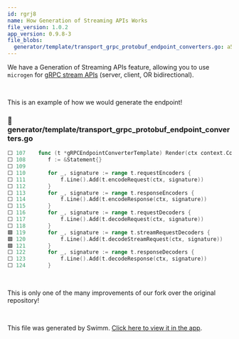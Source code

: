 ```yaml
---
id: rgrj8
name: How Generation of Streaming APIs Works
file_version: 1.0.2
app_version: 0.9.8-3
file_blobs:
  generator/template/transport_grpc_protobuf_endpoint_converters.go: a55d0695ee7fb7eeabdfdd6879818dd946a3e3b2
---
```


We have a Generation of Streaming APIs feature, allowing you to use `microgen` for [gRPC stream APIs](https://grpc.io/docs/what-is-grpc/core-concepts/#server-streaming-rpc) (server, client, OR bidirectional).

<br/>

This is an example of how we would generate the endpoint!
<!-- NOTE-swimm-snippet: the lines below link your snippet to Swimm -->
### 📄 generator/template/transport_grpc_protobuf_endpoint_converters.go
```go
⬜ 107    func (t *gRPCEndpointConverterTemplate) Render(ctx context.Context) write_strategy.Renderer {
⬜ 108    	f := &Statement{}
⬜ 109    
⬜ 110    	for _, signature := range t.requestEncoders {
⬜ 111    		f.Line().Add(t.encodeRequest(ctx, signature))
⬜ 112    	}
⬜ 113    	for _, signature := range t.responseEncoders {
⬜ 114    		f.Line().Add(t.encodeResponse(ctx, signature))
⬜ 115    	}
⬜ 116    	for _, signature := range t.requestDecoders {
⬜ 117    		f.Line().Add(t.decodeRequest(ctx, signature))
⬜ 118    	}
🟩 119    	for _, signature := range t.streamRequestDecoders {
🟩 120    		f.Line().Add(t.decodeStreamRequest(ctx, signature))
🟩 121    	}
⬜ 122    	for _, signature := range t.responseDecoders {
⬜ 123    		f.Line().Add(t.decodeResponse(ctx, signature))
⬜ 124    	}
```

<br/>

This is only one of the many improvements of our fork over the original repository!

<br/>

This file was generated by Swimm. [Click here to view it in the app](https://app.swimm.io/repos/Z2l0aHViJTNBJTNBbWljcm9nZW4lM0ElM0FSZWNvTGFicw==/docs/rgrj8).
